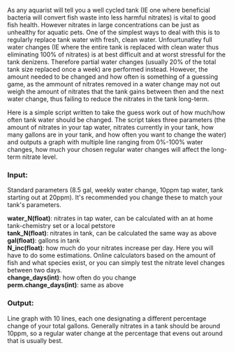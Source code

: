 As any aquarist will tell you a well cycled tank (IE one where beneficial bacteria will convert fish waste into less harmful nitrates)
is vital to good fish health. However nitrates in large concentrations can be just as unhealthy for aquatic pets. One of the simplest ways
to deal with this is to regularly replace tank water with fresh, clean water. Unfourtunatley full water changes (IE where the entire tank
is replaced with clean water thus eliminating 100% of nitrates) is at best difficult and at worst stressful for the tank denizens. Therefore
partial water changes (usually 20% of the total tank size replaced once a week) are performed instead. However, the amount needed to be changed
and how often is something of a guessing game, as the ammount of nitrates removed in a water change may not out weigh the amount of 
nitrates that the tank gains between then and the next water change, thus failing to reduce the nitrates in the tank long-term. 

Here is a simple script written to take the guess work out of how much/how often tank water should be changed. The script takes three
parameters (the amount of nitrates in your tap water, nitrates currently in your tank, how many gallons are in your tank, and how often you
want to change the water) and outputs a graph with multiple line ranging from 0%-100% water changes, how much your chosen regular 
water changes will affect the long-term nitrate level. 

### Input: ###
Standard parameters (8.5 gal, weekly water change, 10ppm tap water, tank starting out at 20ppm). It's recommended you change these
to match your tank's parameters. 

**water_N(float)**: nitrates in tap water, can be calculated with an at home tank-chemistry set or a local petstore  
**tank_N(float)**: nitrates in tank, can be calculated the same way as above  
**gal(float)**: gallons in tank  
**N_inc(float)**: how much do your nitrates increase per day. Here you will have to do some estimations. Online calculators based on the amount
  of fish and what species exist, or you can simply test the nitrate level changes between two days.   
**change_days(int)**: how often do you change   
**perm.change_days(int)**: same as above

### Output: ###
Line graph with 10 lines, each one designating a different percentage change of your total gallons. Generally nitrates in a tank 
should be around 10ppm, so a regular water change at the percentage that evens out around that is usually best.
